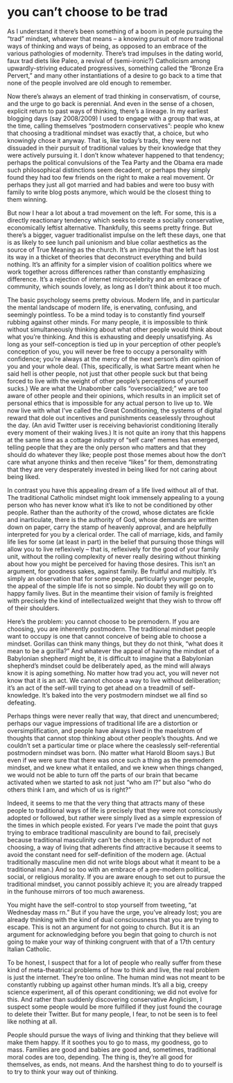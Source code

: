 # you can’t choose to be trad

As I understand it there’s been something of a boom in people pursuing the “trad” mindset, whatever that means – a knowing pursuit of more traditional ways of thinking and ways of being, as opposed to an embrace of the various pathologies of modernity. There’s trad impulses in the dating world, faux trad diets like Paleo, a revival of (semi-ironic?) Catholicism among upwardly-striving educated progressives, something called the “Bronze Era Pervert,” and many other instantiations of a desire to go back to a time that none of the people involved are old enough to remember.

Now there’s always an element of trad thinking in conservatism, of course, and the urge to go back is perennial. And even in the sense of a chosen, explicit return to past ways of thinking, there’s a lineage. In my earliest blogging days (say 2008/2009) I used to engage with a group that was, at the time, calling themselves “postmodern conservatives”: people who knew that choosing a traditional mindset was exactly that, a choice, but who knowingly chose it anyway. That is, like today’s trads, they were not dissuaded in their pursuit of traditional values by their knowledge that they were actively pursuing it. I don’t know whatever happened to that tendency; perhaps the political convulsions of the Tea Party and the Obama era made such philosophical distinctions seem decadent, or perhaps they simply found they had too few friends on the right to make a real movement. Or perhaps they just all got married and had babies and were too busy with family to write blog posts anymore, which would be the closest thing to them winning.

But now I hear a lot about a trad movement on the left. For some, this is a directly reactionary tendency which seeks to create a socially conservative, economically leftist alternative. Thankfully, this seems pretty fringe. But there’s a bigger, vaguer traditionalist impulse on the left these days, one that is as likely to see lunch pail unionism and blue collar aesthetics as the source of True Meaning as the church. It’s an impulse that the left has lost its way in a thicket of theories that deconstruct everything and build nothing. It’s an affinity for a simpler vision of coalition politics where we work together across differences rather than constantly emphasizing difference. It’s a rejection of internet microcelebrity and an embrace of community, which sounds lovely, as long as I don’t think about it too much.

The basic psychology seems pretty obvious. Modern life, and in particular the mental landscape of modern life, is enervating, confusing, and seemingly pointless. To be a mind today is to constantly find yourself rubbing against other minds. For many people, it is impossible to think without simultaneously thinking about what other people would think about what you’re thinking. And this is exhausting and deeply unsatisfying. As long as your self-conception is tied up in your perception of other people’s conception of you, you will never be free to occupy a personality with confidence; you’re always at the mercy of the next person’s dim opinion of you and your whole deal. (This, specifically, is what Sartre meant when he said hell is other people, not just that other people suck but that being forced to live with the weight of other people’s perceptions of yourself sucks.) We are what the Unabomber calls “oversocialized;” we are too aware of other people and their opinions, which results in an implicit set of personal ethics that is impossible for any actual person to live up to. We now live with what I’ve called the Great Conditioning, the systems of digital reward that dole out incentives and punishments ceaselessly throughout the day. (An avid Twitter user is receiving behaviorist conditioning literally every moment of their waking lives.) It is not quite an irony that this happens at the same time as a cottage industry of “self care” memes has emerged, telling people that they are the only person who matters and that they should do whatever they like; people post those memes about how the don’t care what anyone thinks and then receive “likes” for them, demonstrating that they are very desperately invested in being liked for not caring about being liked.

In contrast you have this appealing dream of a life lived without all of that. The traditional Catholic mindset might look immensely appealing to a young person who has never know what it’s like to not be conditioned by other people. Rather than the authority of the crowd, whose dictates are fickle and inarticulate, there is the authority of God, whose demands are written down on paper, carry the stamp of heavenly approval, and are helpfully interpreted for you by a clerical order. The call of marriage, kids, and family life lies for some (at least in part) in the belief that pursuing those things will allow you to live reflexively – that is, reflexively for the good of your family unit, without the roiling complexity of never really desiring without thinking about how you might be perceived for having those desires. This isn’t an argument, for goodness sakes, against family. Be fruitful and multiply. It’s simply an observation that for some people, particularly younger people, the appeal of the simple life is not so simple. No doubt they will go on to happy family lives. But in the meantime their vision of family is freighted with precisely the kind of intellectualized weight that they wish to throw off of their shoulders.

Here’s the problem: you cannot choose to be premodern. If you are choosing, you are inherently postmodern. The traditional mindset people want to occupy is one that cannot conceive of being able to choose a mindset. Gorillas can think many things, but they do not think, “what does it mean to be a gorilla?” And whatever the appeal of having the mindset of a Babylonian shepherd might be, it is difficult to imagine that a Babylonian shepherd’s mindset could be deliberately aped, as the mind will always know it is aping something. No matter how trad you act, you will never not know that it is an act. We cannot choose a way to live without deliberation; it’s an act of the self-will trying to get ahead on a treadmill of self-knowledge. It’s baked into the very postmodern mindset we all find so defeating.

Perhaps things were never really that way, that direct and unencumbered; perhaps our vague impressions of traditional life are a distortion or oversimplification, and people have always lived in the maelstrom of thoughts that cannot stop thinking about other people’s thoughts. And we couldn’t set a particular time or place where the ceaslessly self-referential postmodern mindset was born. (No matter what Harold Bloom says.) But even if we were sure that there was once such a thing as the premodern mindset, and we knew what it entailed, and we knew when things changed, we would not be able to turn off the parts of our brain that became activated when we started to ask not just “who am I?” but also “who do others think I am, and which of us is right?”

Indeed, it seems to me that the very thing that attracts many of these people to traditional ways of life is precisely that they were not consciously adopted or followed, but rather were simply lived as a simple expression of the times in which people existed. For years I’ve made the point that guys trying to embrace traditional masculinity are bound to fail, precisely because traditional masculinity can’t be chosen; it is a byproduct of not choosing, a way of living that adherents find attractive because it seems to avoid the constant need for self-definition of the modern age. (Actual traditionally masculine men did not write blogs about what it meant to be a traditional man.) And so too with an embrace of a pre-modern political, social, or religious morality. If you are aware enough to set out to pursue the traditional mindset, you cannot possibly achieve it; you are already trapped in the funhouse mirrors of too much awareness.

You might have the self-control to stop yourself from tweeting, “at Wednesday mass rn.” But if you have the urge, you’ve already lost; you are already thinking with the kind of dual consciousness that you are trying to escape. This is not an argument for not going to church. But it is an argument for acknowledging before you begin that going to church is not going to make your way of thinking congruent with that of a 17th century Italian Catholic.

To be honest, I suspect that for a lot of people who really suffer from these kind of meta-theatrical problems of how to think and live, the real problem is just the internet. They’re too online. The human mind was not meant to be constantly rubbing up against other human minds. It’s all a big, creepy science experiment, all of this operant conditioning; we did not evolve for this. And rather than suddenly discovering conservative Anglicism, I suspect some people would be more fulfilled if they just found the courage to delete their Twitter. But for many people, I fear, to not be seen is to feel like nothing at all.

People should pursue the ways of living and thinking that they believe will make them happy. If it soothes you to go to mass, my goodness, go to mass. Families are good and babies are good and, sometimes, traditional moral codes are too, depending. The thing is, they’re all good for themselves, as ends, not means. And the harshest thing to do to yourself is to try to think your way out of thinking.

